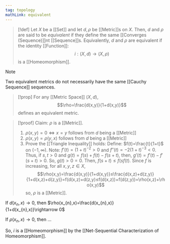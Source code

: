 ```yaml
---
tag: topology
mathLink: equivalent
---
```

>[!def]
Let $X$ be a [[Set]] and let $d,\rho$ be [[Metric]]s on $X$. Then, $d$ and $\rho$ are said to be *equivalent* if they define the same [[Converges (Sequence)]]nt [[Sequence]]s. Equivalently, $d$ and $\rho$ are equivalent if the identity [[Function]]:
$$i:(X,d)\rightarrow(X,\rho)$$ is a [[Homeomorphism]].

>[!note]
>Two equivalent metrics do not necessarily have the same [[Cauchy Sequence]] sequences.

>[!prop]
For any [[Metric Space]] $(X,d)$,
$$\rho=\frac{d(x,y)}{1+d(x,y)}$$
defines an equivalent metric.

>[!proof]
Claim: $\rho$ is a [[Metric]].
>1. $\rho(x,y)=0\iff x=y$ follows from $d$ being a [[Metric]]
>2. $\rho(x,y)=\rho(y,x)$ follows from $d$ being a [[Metric]]
>3. Prove the [[Triangle Inequality]] holds:
Define: $f(t)=\frac{t}{1+t}$ on $(-1,\infty)$. Note: $f'(t)=(1+t)^{-2}>0$ and $f''(t)=-2(1+t)^{-3}<0$. Thus, if $s,t>0$ and $g(t)=f(s)+f(t)-f(s+t),$ then, $g'(t)=f'(t)-f'(s+t)>0$. So, $g(t)>0=0$. Then, $f(s+t)≤f(sf(t)$. Since $f$ is increasing, for all $x,y,z\in X$, $$\rho(x,y)=\frac{d(x,y)}{1+d(x,y)}≤\frac{d(x,z)+d(z,y)}{1+d(x,z)+d(z,y)}=f(d(x,z)+d(z,y)≤f(d(x,z))+f(d(z,y))=\rho(x,z)+\rho(x,y)$$so, $\rho$ is a [[Metric]].
>
If $d(x_{n},x)\rightarrow 0$, then $\rho(x_{n},x)=\frac{d(x_{n},x)}{1+d(x_{n},x)}\rightarrow 0$
>
If $\rho(x_{n},x)\rightarrow 0$, then ...
>
So, $i$ is a [[Homeomorphism]] by the [[Net-Sequential Characterization of Homeomorphism]].
